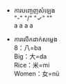 + ការបញ្ចេញសំឡេង\
"-" "/" "✓" "\"\
a   a    a   a

+ ការលើកដាក់សម្លេង\
8：八=ba\
Big：大=da\
Rice：米=mi\
Women：女=nü